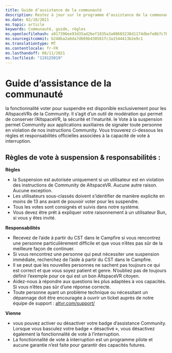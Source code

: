 ```yaml
---
title: Guide d’assistance de la communauté
description: Restez à jour sur le programme d’assistance de la communauté de AltspaceVR et les règles et responsabilités liées à l’utilisation de la fonctionnalité de vote à la suspension.
ms.date: 02/10/2021
ms.topic: article
keywords: Communauté, guide, règles
ms.openlocfilehash: a917396ee93d35ad2bef1835a3a08603238d1174dbefe8b7c7b5add70fe29d51
ms.sourcegitcommit: b248ba2a6da7d669b430581fc3a1544413b2e9c1
ms.translationtype: MT
ms.contentlocale: fr-FR
ms.lasthandoff: 08/11/2021
ms.locfileid: "119125019"
---
```

# <a name="community-helper-guide"></a>Guide d’assistance de la communauté

la fonctionnalité voter pour suspendre est disponible exclusivement pour les AltspaceVRs de la Community. Il s’agit d’un outil de modération qui permet de conserver l’AltspaceVR, la sécurité et l’maturité. le Vote à la suspension permet Community aux applications auxiliaires de signaler toute personne en violation de nos instructions Community. Vous trouverez ci-dessous les règles et responsabilités officielles associées à la capacité de vote à interruption. 

## <a name="vote-to-suspend-rules--responsibilities"></a>Règles de vote à suspension & responsabilités : 

**Règles** 

* la Suspension est autorisée uniquement si un utilisateur est en violation des instructions de Community de AltspaceVR. Aucune autre raison. Aucune exception.  
* Les utilisateurs sous-classés doivent s’identifier de manière explicite en moins de 13 ans avant de pouvoir voter pour les suspendre. 
* Tous les votes sont consignés et suivis dans notre système. 
* Vous devez être prêt à expliquer votre raisonnement à un utilisateur Bun, si vous y êtes invité. 

**Responsabilités** 

* Recevez de l’aide à partir du CST dans le Campfire si vous rencontrez une personne particulièrement difficile et que vous n’êtes pas sûr de la meilleure façon de continuer.  
* Si vous rencontrez une personne qui peut nécessiter une suspension immédiate, recherchez de l’aide à partir du CST dans le Campfire. 
* Il se peut que les nouvelles personnes ne sachent pas toujours ce qui est correct et que vous soyez patient et genre. N’oubliez pas de toujours définir l’exemple pour ce qui est un bon AltspaceVR citoyen. 
* Aidez-nous à répondre aux questions les plus adaptées à vos capacités. Si vous n’êtes pas sûr d’une réponse correcte. 
* Toute personne ayant un problème technique ou nécessitant un dépannage doit être encouragée à ouvrir un ticket auprès de notre équipe de support : [altvr.com/support/](https://help.altvr.com/hc/requests/new?ticket_form_id=114093998653)

**Vienne** 

* vous pouvez activer ou désactiver votre badge d’assistance Community. Lorsque vous basculez votre badge « désactivé », vous désactivez également la fonctionnalité de vote à l’interruption. 
* La fonctionnalité de vote à interruption est un programme pilote et aucune garantie n’est faite pour garantir des capacités futures. 